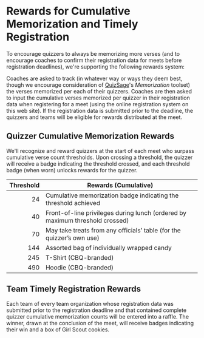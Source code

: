 # Rewards for Cumulative Memorization and Timely Registration

To encourage quizzers to always be memorizing more verses (and to encourage coaches to confirm their registration data for meets before registration deadlines), we're supporting the following rewards system:

Coaches are asked to track (in whatever way or ways they deem best, though we encourage consideration of [QuizSage](https://quizsage.org)'s _Memorization_ toolset) the verses memorized per each of their quizzers. Coaches are then asked to input the cumulative verses memorized per quizzer in their registration data when registering for a meet (using the online registration system on this web site). If the registration data is submitted prior to the deadline, the quizzers and teams will be eligible for rewards distributed at the meet.

## Quizzer Cumulative Memorization Rewards

We'll recognize and reward quizzers at the start of each meet who surpass cumulative verse count thresholds. Upon crossing a threshold, the quizzer will receive a badge indicating the threshold crossed, and each threshold badge (when worn) unlocks rewards for the quizzer.

| Threshold | Rewards (Cumulative)                                                         |
| ---------:| ---------------------------------------------------------------------------- |
|        24 | Cumulative memorization badge indicating the threshold achieved              |
|        40 | Front-of-line privileges during lunch (ordered by maximum threshold crossed) |
|        70 | May take treats from any officials’ table (for the quizzer’s own use)        |
|       144 | Assorted bag of individually wrapped candy                                   |
|       245 | T-Shirt (CBQ-branded)                                                        |
|       490 | Hoodie (CBQ-branded)                                                         |

## Team Timely Registration Rewards

Each team of every team organization whose registration data was submitted prior to the registration deadline and that contained complete quizzer cumulative memorization counts will be entered into a raffle. The winner, drawn at the conclusion of the meet, will receive badges indicating their win and a box of Girl Scout cookies.
